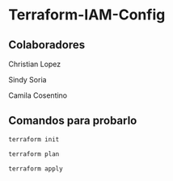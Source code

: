 # Terraform-IAM-Config

## Colaboradores
Christian Lopez

Sindy Soria

Camila Cosentino

## Comandos para probarlo
```bash
terraform init
```
```bash
terraform plan
```
```bash
terraform apply
```
